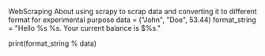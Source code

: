 WebScraping
About using scrapy to scrap data and converting it to different format for experimental purpose
 data = ("John", "Doe", 53.44)
format_string = "Hello %s %s. Your current balance is $%s."

print(format_string % data)
